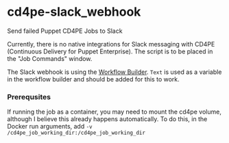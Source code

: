 # cd4pe-slack_webhook
Send failed Puppet CD4PE Jobs to Slack

Currently, there is no native integrations for Slack messaging with CD4PE (Continuous Delivery for Puppet Enterprise). The script is to be placed in the "Job Commands" window.

The Slack webhook is using the [Workflow Builder](https://slack.com/help/articles/360035692513-Guide-to-Workflow-Builder). `Text` is used as a variable in the workflow builder and should be added for this to work.

### Prerequsites
If running the job as a container, you may need to mount the cd4pe volume, although I believe this already happens automatically. To do this, in the Docker run arguments, add `-v /cd4pe_job_working_dir:/cd4pe_job_working_dir`
